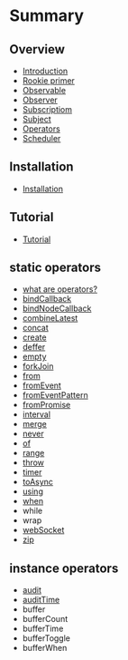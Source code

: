 # Summary

## Overview
* [Introduction](README.md)
* [Rookie primer](rookie-primer.md)
* [Observable](observable.md)
* [Observer](observer.md)
* [Subscriptiom](subscriptiom.md)
* [Subject](subject.md)
* [Operators](operators.md)
* [Scheduler](scheduler.md)

## Installation
* [Installation](installtion.md)

## Tutorial
* [Tutorial](tutorial.md)

## static operators
* [what are operators?](what-are-operators.md)
* [bindCallback](bindcallback.md)
* [bindNodeCallback](bindnodecallback.md)
* [combineLatest](combinelatest.md)
* [concat](concat.md)
* [create](create.md)
* [deffer](deffer.md)
* [empty](empty.md)
* [forkJoin](forkjoin.md)
* [from](from.md)
* [fromEvent](fromevent.md)
* [fromEventPattern](fromeventpattern.md)
* [fromPromise](frompromise.md)
* [interval](interval.md)
* [merge](merge.md)
* [never](never.md)
* [of](of.md)
* [range](range.md)
* [throw](throw.md)
* [timer](timer.md)
* [toAsync](toasync.md)
* [using](using.md)
* [when](when.md)
* while
* wrap
* [webSocket](websocket.md)
* [zip](zip.md)

## instance operators
* [audit](audit.md)
* [auditTime](audittime.md)
* buffer
* bufferCount
* bufferTime
* bufferToggle
* bufferWhen

